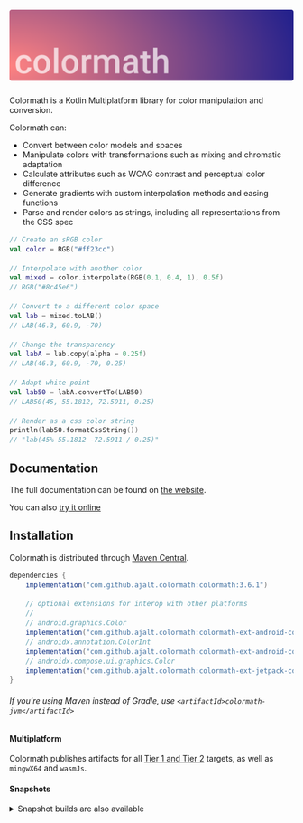 <h1 align="center">
    <img src="docs/img/colormath_wordmark.svg">
</h1>

Colormath is a Kotlin Multiplatform library for color manipulation and conversion.

Colormath can:

- Convert between color models and spaces
- Manipulate colors with transformations such as mixing and chromatic adaptation
- Calculate attributes such as WCAG contrast and perceptual color difference
- Generate gradients with custom interpolation methods and easing functions
- Parse and render colors as strings, including all representations from the CSS spec

```kotlin
// Create an sRGB color
val color = RGB("#ff23cc")

// Interpolate with another color
val mixed = color.interpolate(RGB(0.1, 0.4, 1), 0.5f)
// RGB("#8c45e6")

// Convert to a different color space
val lab = mixed.toLAB()
// LAB(46.3, 60.9, -70)

// Change the transparency
val labA = lab.copy(alpha = 0.25f)
// LAB(46.3, 60.9, -70, 0.25)

// Adapt white point
val lab50 = labA.convertTo(LAB50)
// LAB50(45, 55.1812, 72.5911, 0.25)

// Render as a css color string
println(lab50.formatCssString())
// "lab(45% 55.1812 -72.5911 / 0.25)"
```

## Documentation

The full documentation can be found on [the website](https://ajalt.github.io/colormath).

You can also [try it online](https://ajalt.github.io/colormath/tryit/)

## Installation

Colormath is distributed through [Maven Central](https://search.maven.org/artifact/com.github.ajalt.colormath/colormath/).

```groovy
dependencies {
    implementation("com.github.ajalt.colormath:colormath:3.6.1")
    
    // optional extensions for interop with other platforms
    //
    // android.graphics.Color
    implementation("com.github.ajalt.colormath:colormath-ext-android-color:3.6.1")
    // androidx.annotation.ColorInt
    implementation("com.github.ajalt.colormath:colormath-ext-android-colorint:3.6.1")
    // androidx.compose.ui.graphics.Color
    implementation("com.github.ajalt.colormath:colormath-ext-jetpack-compose:3.6.1")
}
```

###### If you're using Maven instead of Gradle, use `<artifactId>colormath-jvm</artifactId>`

#### Multiplatform

Colormath publishes artifacts for all 
[Tier 1 and Tier 2](https://kotlinlang.org/docs/native-target-support.html)
targets, as well as `mingwX64` and `wasmJs`. 

#### Snapshots

<details>
<summary>Snapshot builds are also available</summary>

<a href="https://oss.sonatype.org/content/repositories/snapshots/com/github/ajalt/colormath/colormath/"><img src="https://img.shields.io/nexus/s/com.github.ajalt.colormath/colormath?color=blue&label=latest%20shapshot&server=https%3A%2F%2Foss.sonatype.org"/></a>

<p>
You'll need to add the Sonatype snapshots repository:

```kotlin
repositories {
    maven {
        url = uri("https://oss.sonatype.org/content/repositories/snapshots/")
    }
}
```
</p>
</details>
